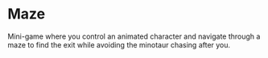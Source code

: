 # Maze
Mini-game where you control an animated character and navigate through a maze to find the exit while avoiding the minotaur chasing after you.
